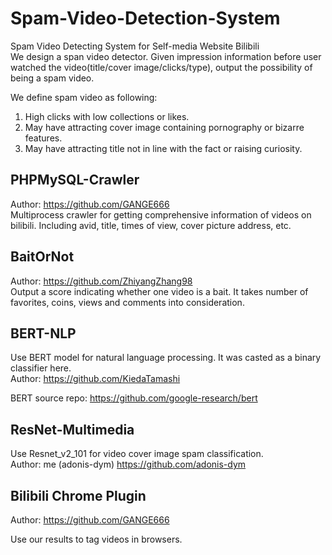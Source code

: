 # Spam-Video-Detection-System
Spam Video Detecting System for Self-media Website Bilibili  
We design a span video detector. Given impression information before user watched the video(title/cover image/clicks/type), output the possibility of being a spam video. 

We define spam video as following:  
1. High clicks with low collections or likes.
2. May have attracting cover image containing pornography or bizarre features.
3. May have attracting title not in line with the fact or raising curiosity.

## PHPMySQL-Crawler
Author: https://github.com/GANGE666  
Multiprocess crawler for getting comprehensive information of videos on bilibili. Including avid, title, times of view, cover picture address, etc.  
## BaitOrNot
Author: https://github.com/ZhiyangZhang98  
Output a score indicating whether one video is a bait. It takes number of favorites, coins, views and comments into consideration.  
## BERT-NLP
Use BERT model for natural language processing. It was casted as a binary classifier here.  
Author: https://github.com/KiedaTamashi

BERT source repo: https://github.com/google-research/bert  
## ResNet-Multimedia
Use Resnet_v2_101 for video cover image spam classification.  
Author: me (adonis-dym) https://github.com/adonis-dym

## Bilibili Chrome Plugin
Author: https://github.com/GANGE666

Use our results to tag videos in browsers.

